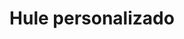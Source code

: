 ---
title: 'Hule personalizado'
slug: 'hule-personalizado'
category: 'restauracion'
type: 'producto'

# Descripción única (sirve también como metadescripción SEO)
description: 'Personaliza tus hules para restauración, ofreciendo protección, durabilidad y un diseño único que refuerza tu imagen de marca en el establecimiento.'

# Imagen principal del producto
image: '/img/productos/Hules.webp'
alt: 'Hule personalizado para restauración producido por Repro Disseny'

# Meta title para SEO (si quieres usar uno más largo o específico)
metatitle: 'Hules personalizados para restauración | Repro Disseny'

# ⚠️ metadescription es opcional. Si no lo incluyes, se usará `description` como fallback.
# metadescription: 'Solicita información sobre nuestros hules personalizados para restauración. Alta calidad y personalización.'

# Tags o palabras clave internas (opcional)
tags: ['Restauración']

# Navegación (para mostrar u ocultar el producto en listados)
navigation: true

# 📦 Campos ecommerce (opcional por ahora, pero ya definidos en el schema)
sku: '07-HULE-001'
price: 12.50
priceCurrency: 'EUR'
inStock: true
brand: 'Reprodisseny'

# 🎯 Schema.org (recomendado para rich snippets en Google)
schema:
  "@type": "Product"
  name: "Hule personalizado"
  description: "Personaliza tus hules para restauración, ofreciendo protección, durabilidad y un diseño único que refuerza tu imagen de marca."
  image: "/img/productos/Hules.webp"
  sku: "07-HULE-001"
  brand:
    "@type": "Organization"
    name: "Reprodisseny"
  offers:
    "@type": "Offer"
    price: 12.50
    priceCurrency: "EUR"
    availability: "https://schema.org/InStock"
---